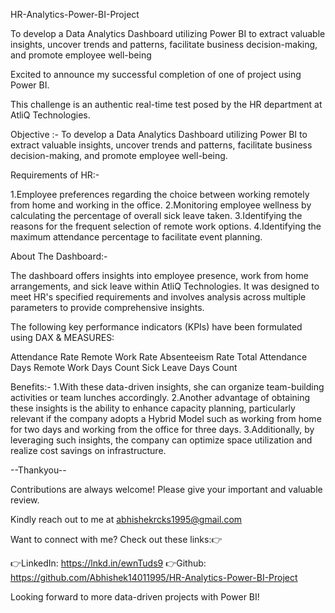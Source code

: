 HR-Analytics-Power-BI-Project

To develop a Data Analytics Dashboard utilizing Power BI to extract valuable insights, uncover trends and patterns, facilitate business decision-making, and promote employee well-being

Excited to announce my successful completion of one of project using Power BI.

This challenge is an authentic real-time test posed by the HR department at AtliQ Technologies.

Objective :- To develop a Data Analytics Dashboard utilizing Power BI to extract valuable insights, uncover trends and patterns, facilitate business decision-making, and promote employee well-being.

Requirements of HR:-

1.Employee preferences regarding the choice between working remotely from home and working in the office. 2.Monitoring employee wellness by calculating the percentage of overall sick leave taken. 3.Identifying the reasons for the frequent selection of remote work options. 4.Identifying the maximum attendance percentage to facilitate event planning.

About The Dashboard:-

The dashboard offers insights into employee presence, work from home arrangements, and sick leave within AtliQ Technologies. It was designed to meet HR's specified requirements and involves analysis across multiple parameters to provide comprehensive insights.

The following key performance indicators (KPIs) have been formulated using DAX & MEASURES:

Attendance Rate Remote Work Rate Absenteeism Rate Total Attendance Days Remote Work Days Count Sick Leave Days Count

Benefits:- 1.With these data-driven insights, she can organize team-building activities or team lunches accordingly. 2.Another advantage of obtaining these insights is the ability to enhance capacity planning, particularly relevant if the company adopts a Hybrid Model such as working from home for two days and working from the office for three days. 3.Additionally, by leveraging such insights, the company can optimize space utilization and realize cost savings on infrastructure.

--Thankyou--

Contributions are always welcome! Please give your important and valuable review.

Kindly reach out to me at abhishekrcks1995@gmail.com

Want to connect with me? Check out these links:👉

👉LinkedIn: https://lnkd.in/ewnTuds9
👉Github: https://github.com/Abhishek14011995/HR-Analytics-Power-BI-Project

Looking forward to more data-driven projects with Power BI!
